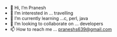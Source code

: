- 👋 Hi, I’m Pranesh
- 👀 I’m interested in ... travelling
- 🌱 I’m currently learning ...c, perl, java
- 💞️ I’m looking to collaborate on ... developers
- 📫 How to reach me ... praneshs639@gmail.com 


<!---
Praneshs639/Praneshs639 is a ✨ special ✨ repository because its `README.md` (this file) appears on your GitHub profile.
You can click the Preview link to take a look at your changes.
--->
